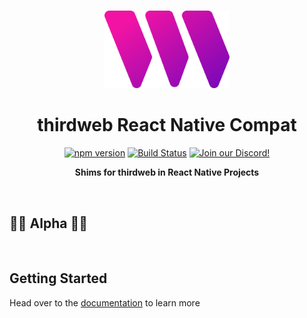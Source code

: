 <p align="center">
<br />
<a href="https://thirdweb.com"><img src="https://github.com/thirdweb-dev/js/blob/main/legacy_packages/sdk/logo.svg?raw=true" width="200" alt=""/></a>
<br />
</p>
<h1 align="center">thirdweb React Native Compat</h1>
<p align="center">
<a href="https://www.npmjs.com/package/@thirdweb-dev/react-native-compat"><img src="https://img.shields.io/npm/v/@thirdweb-dev/react-native-compat?color=red&label=npm&logo=npm" alt="npm version"/></a>
<a href="https://github.com/thirdweb-dev/js/actions/workflows/build-test-lint.yml"><img alt="Build Status" src="https://github.com/thirdweb-dev/js/actions/workflows/build-test-lint.yml/badge.svg"/></a>
<a href="https://discord.gg/thirdweb"><img alt="Join our Discord!" src="https://img.shields.io/discord/834227967404146718.svg?color=7289da&label=discord&logo=discord&style=flat"/></a>

</p>
<p align="center"><strong>Shims for thirdweb in React Native Projects</strong></p>
<br />

## 👷🚧 Alpha 🚧👷

<br />

## Getting Started

Head over to the [documentation](https://portal.thirdweb.com/react-native) to learn more
